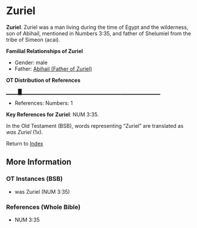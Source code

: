# Zuriel
**Zuriel**. 
Zuriel was a man living during the time of Egypt and the wilderness, son of Abihail, mentioned in Numbers 3:35, and father of Shelumiel from the tribe of Simeon (acai). 




**Familial Relationships of Zuriel**


* Gender: male
* Father: [Abihail (Father of Zuriel)](Abihail.md)


**OT Distribution of References**

▁▁▁█▁▁▁▁▁▁▁▁▁▁▁▁▁▁▁▁▁▁▁▁▁▁▁▁▁▁▁▁▁▁▁▁▁▁▁
* References: Numbers: 1



**Key References for Zuriel**: 
NUM 3:35. 


In the Old Testament (BSB), words representing “Zuriel” are translated as 
*was Zuriel* (1x). 




Return to [Index](00-Index.md)

## More Information

### OT Instances (BSB)

* was Zuriel (NUM 3:35)



### References (Whole Bible)

* NUM 3:35



